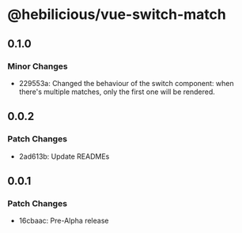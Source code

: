# @hebilicious/vue-switch-match

## 0.1.0

### Minor Changes

- 229553a: Changed the behaviour of the switch component: when there's multiple matches, only the first one will be rendered.

## 0.0.2

### Patch Changes

- 2ad613b: Update READMEs

## 0.0.1

### Patch Changes

- 16cbaac: Pre-Alpha release
